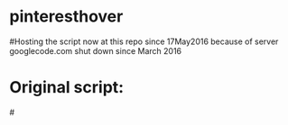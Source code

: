 # pinteresthover

#Hosting the script now at this repo since 17May2016 because of server googlecode.com shut down since March 2016

# Original script:
#<script id='bs_pinOnHover' src='http://greenlava-code.googlecode.com/svn/trunk/publicscripts/bs_pinOnHoverv1_min.js' type='text/javascript'>
#// This Pinterest Hover Button is brought to you by bloggersentral.com.
#// Visit http://www.bloggersentral.com/2012/11/pinterest-pin-it-button-on-image-hover.html for details.
#// Feel free to use and share, but please keep this notice intact.
#</script>

